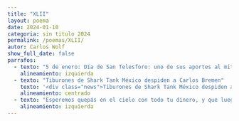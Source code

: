 ```yaml
---
title: "XLII"
layout: poema
date: 2024-01-10
categoria: sin titulo 2024
permalink: /poemas/XLII/
autor: Carlos Wolf
show_full_date: false
parrafos:
  - texto: "5 de enero: Día de San Telesforo: uno de sus aportes al mito es la introducción de las letanías, que son rezos una serie de invocaciones para entablar comunidad alrededor del fuego, donde se cantaba en la oración comunitaria está práctica se llama diferente pero sigue viva al día de hoy"
    alineamiento: izquierda
  - texto: "Tiburones de Shark Tank México despiden a Carlos Bremen"
    texto: '<div class="news">Tiburones de Shark Tank México despiden a Carlos Bremen</div>'
    alineamiento: centrado
  - texto: "Esperemos quepás en el cielo con todo tu dinero, y que luego de eso quepamos todos los que nos quedamos, acá se contara tu mito, se te canonisara tiburón, aunque me preguntó ¿a cuántos te comiste?"
    alineamiento: izquierda
---
```

